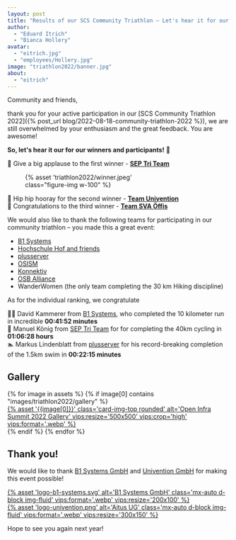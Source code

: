 ```yaml
---
layout: post
title: "Results of our SCS Community Triathlon – Let's hear it for our participants! 🎉"
author:
  - "Eduard Itrich"
  - "Bianca Hollery"
avatar:
  - "eitrich.jpg"
  - "employees/Hollery.jpg"
image: "triathlon2022/banner.jpg"
about:
  - "eitrich"
---
```


Community and friends,

thank you for your active participation in our [SCS Community Triathlon 2022]({% post_url blog/2022-08-18-community-triathlon-2022 %}),
we are still overwhelmed by your enthusiasm and the great feedback. You are awesome!

**So, let's hear it our for our winners and participants!** 🥁  

🥇 Give a big applause to the first winner - **[SEP Tri Team](https://www.sep.de/)**

<figure class="figure mx-auto d-block" style="width:50%">
    {% asset 'triathlon2022/winner.jpeg' class="figure-img w-100" %}
</figure>

🥈 Hip hip hooray for the second winner - **[Team Univention](https://www.univention.com/)**  
🥉 Congratulations to the third winner - **[Team SVA Öffis](https://sva.de/de)**  

We would also like to thank the following teams for participating in our community triathlon – you made this a great event:

- [B1 Systems](https://www.b1-systems.de/)
- [Hochschule Hof and friends](https://www.hof-university.de/)
- [plusserver](https://www.plusserver.com/)
- [OSISM](https://osism.tech/)
- [Konnektiv](https://konnektiv.de/)
- [OSB Alliance](https://osb-alliance.de/)
- WanderWomen (the only team completing the 30 km Hiking discipline)

As for the individual ranking, we congratulate

🏃🏻‍ David Kammerer from [B1 Systems](https://www.b1-systems.de/), who completed the 10 kilometer run in incredible **00:41:52 minutes**  
🚴 Manuel König from [SEP Tri Team](https://www.sep.de/) for for completing the 40km cycling in **01:06:28 hours**  
🏊 Markus Lindenblatt from [plusserver](https://www.plusserver.com/) for his record-breaking completion of the 1.5km swim in **00:22:15 minutes**  

## Gallery

<div class="row row-cols-1 row-cols-md-2 row-cols-lg-4 g-4 mb-4">
  {% for image in assets %}
    {% if image[0] contains "images/triathlon2022/gallery" %}
      <div>
        <a href="{% asset '{{image[0]}}' @path %}">
          {% asset '{{image[0]}}' class='card-img-top rounded' alt='Open Infra Summit 2022 Gallery' vips:resize='500x500' vips:crop='high' vips:format='.webp' %}
        </a>
      </div>
    {% endif %}
  {% endfor %}
</div>

## Thank you!

We would like to thank [B1 Systems GmbH](https://b1-systems.de/)
and [Univention GmbH](https://www.univention.de/) for making this event possible!

<div class="row align-items-center justify-content-center">
	<div class="col-5 col-md-4 col-lg-3 p-3 d-flex justify-content-center">
  	<a href="https://b1-systems.de" title="B1 Systems GmbH" target="_blank">
  		{% asset 'logo-b1-systems.svg' alt='B1 Systems GmbH' class='mx-auto d-block img-fluid' vips:format='.webp' vips:resize='200x100' %}
  	</a>
	</div>
  <div class="col-5 col-md-4 col-lg-3 p-5 d-flex justify-content-center">
  	<a href="https://univention.de/" title="Univention GmbH" target="_blank">
  		{% asset 'logo-univention.png' alt='Aitus UG' class='mx-auto d-block img-fluid' vips:format='.webp' vips:resize='300x150' %}
  	</a>
	</div>
</div>

Hope to see you again next year!
